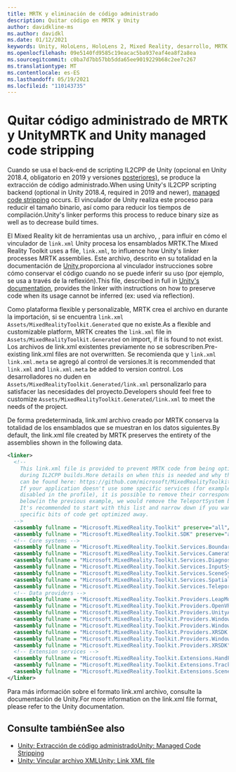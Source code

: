 ```yaml
---
title: MRTK y eliminación de código administrado
description: Quitar código en MRTK y Unity
author: davidkline-ms
ms.author: davidkl
ms.date: 01/12/2021
keywords: Unity, HoloLens, HoloLens 2, Mixed Reality, desarrollo, MRTK
ms.openlocfilehash: 09e5140fd9585c19eacac5ba937eaf4ea8f2a8ea
ms.sourcegitcommit: c0ba7d7bb57bb5dda65ee9019229b68c2ee7c267
ms.translationtype: MT
ms.contentlocale: es-ES
ms.lasthandoff: 05/19/2021
ms.locfileid: "110143735"
---
```

# <a name="mrtk-and-unity-managed-code-stripping"></a><span data-ttu-id="d7003-104">Quitar código administrado de MRTK y Unity</span><span class="sxs-lookup"><span data-stu-id="d7003-104">MRTK and Unity managed code stripping</span></span>

<span data-ttu-id="d7003-105">Cuando se usa el back-end de scripting IL2CPP de Unity (opcional en Unity 2018.4, obligatorio en 2019 y versiones [posteriores),](https://docs.unity3d.com/Manual/ManagedCodeStripping.html) se produce la extracción de código administrado.</span><span class="sxs-lookup"><span data-stu-id="d7003-105">When using Unity's IL2CPP scripting backend (optional in Unity 2018.4, required in 2019 and newer), [managed code stripping](https://docs.unity3d.com/Manual/ManagedCodeStripping.html) occurs.</span></span>
<span data-ttu-id="d7003-106">El vinculador de Unity realiza este proceso para reducir el tamaño binario, así como para reducir los tiempos de compilación.</span><span class="sxs-lookup"><span data-stu-id="d7003-106">Unity's linker performs this process to reduce binary size as well as to decrease build times.</span></span>

<span data-ttu-id="d7003-107">El Mixed Reality kit de herramientas usa un archivo, , para influir en cómo el vinculador de `link.xml` Unity procesa los ensamblados MRTK.</span><span class="sxs-lookup"><span data-stu-id="d7003-107">The Mixed Reality Toolkit uses a file, `link.xml`, to influence how Unity's linker processes MRTK assemblies.</span></span> <span data-ttu-id="d7003-108">Este archivo, descrito en su totalidad en la documentación de [Unity,](https://docs.unity3d.com/Manual/ManagedCodeStripping.html#LinkXML)proporciona al vinculador instrucciones sobre cómo conservar el código cuando no se puede inferir su uso (por ejemplo, se usa a través de la reflexión).</span><span class="sxs-lookup"><span data-stu-id="d7003-108">This file, described in full in [Unity's documentation](https://docs.unity3d.com/Manual/ManagedCodeStripping.html#LinkXML), provides the linker with instructions on how to preserve code when its usage cannot be inferred (ex: used via reflection).</span></span>

<span data-ttu-id="d7003-109">Como plataforma flexible y personalizable, MRTK crea el archivo en durante la importación, si se encuentra `link.xml` `Assets/MixedRealityToolkit.Generated` que no existe.</span><span class="sxs-lookup"><span data-stu-id="d7003-109">As a flexible and customizable platform, MRTK creates the `link.xml` file in `Assets/MixedRealityToolkit.Generated` on import, if it is found to not exist.</span></span> <span data-ttu-id="d7003-110">Los archivos de link.xml existentes previamente no se sobrescriben.</span><span class="sxs-lookup"><span data-stu-id="d7003-110">Pre-existing link.xml files are not overwritten.</span></span> <span data-ttu-id="d7003-111">Se recomienda que y `link.xml` `link.xml.meta` se agregó al control de versiones.</span><span class="sxs-lookup"><span data-stu-id="d7003-111">It is recommended that `link.xml` and `link.xml.meta` be added to version control.</span></span> <span data-ttu-id="d7003-112">Los desarrolladores no duden en `Assets/MixedRealityToolkit.Generated/link.xml` personalizarlo para satisfacer las necesidades del proyecto.</span><span class="sxs-lookup"><span data-stu-id="d7003-112">Developers should feel free to customize `Assets/MixedRealityToolkit.Generated/link.xml` to meet the needs of the project.</span></span>

<span data-ttu-id="d7003-113">De forma predeterminada, link.xml archivo creado por MRTK conserva la totalidad de los ensamblados que se muestran en los datos siguientes.</span><span class="sxs-lookup"><span data-stu-id="d7003-113">By default, the link.xml file created by MRTK preserves the entirety of the assemblies shown in the following data.</span></span>

``` xml
<linker> 
  <!-- 
    This link.xml file is provided to prevent MRTK code from being optimized away 
    during IL2CPP builds.More details on when this is needed and why this is needed 
    can be found here: https://github.com/microsoft/MixedRealityToolkit-Unity/issues/5273 
    If your application doesn't use some specific services (for example, if teleportation system is 
    disabled in the profile), it is possible to remove their corresponding lines down 
    below(in the previous example, we would remove the TeleportSystem below). 
    It's recommended to start with this list and narrow down if you want to ensure 
    specific bits of code get optimized away. 
  --> 
  <assembly fullname = "Microsoft.MixedReality.Toolkit" preserve="all"/> 
  <assembly fullname = "Microsoft.MixedReality.Toolkit.SDK" preserve="all"/> 
  <!-- Core systems --> 
  <assembly fullname = "Microsoft.MixedReality.Toolkit.Services.BoundarySystem" preserve="all"/> 
  <assembly fullname = "Microsoft.MixedReality.Toolkit.Services.CameraSystem" preserve="all"/> 
  <assembly fullname = "Microsoft.MixedReality.Toolkit.Services.DiagnosticsSystem" preserve="all"/> 
  <assembly fullname = "Microsoft.MixedReality.Toolkit.Services.InputSystem" preserve="all"/> 
  <assembly fullname = "Microsoft.MixedReality.Toolkit.Services.SceneSystem" preserve="all"/> 
  <assembly fullname = "Microsoft.MixedReality.Toolkit.Services.SpatialAwarenessSystem" preserve="all"/> 
  <assembly fullname = "Microsoft.MixedReality.Toolkit.Services.TeleportSystem" preserve="all"/> 
  <!-- Data providers --> 
  <assembly fullname = "Microsoft.MixedReality.Toolkit.Providers.LeapMotion" preserve="all"/> 
  <assembly fullname = "Microsoft.MixedReality.Toolkit.Providers.OpenVR" preserve="all"/> 
  <assembly fullname = "Microsoft.MixedReality.Toolkit.Providers.UnityAR" preserve="all"/> 
  <assembly fullname = "Microsoft.MixedReality.Toolkit.Providers.WindowsMixedReality.Shared" preserve="all"/> 
  <assembly fullname = "Microsoft.MixedReality.Toolkit.Providers.WindowsMixedReality" preserve="all"/> 
  <assembly fullname = "Microsoft.MixedReality.Toolkit.Providers.XRSDK.WindowsMixedReality" preserve="all"/> 
  <assembly fullname = "Microsoft.MixedReality.Toolkit.Providers.WindowsVoiceInput" preserve="all"/> 
  <assembly fullname = "Microsoft.MixedReality.Toolkit.Providers.XRSDK" preserve="all"/> 
  <!-- Extension services --> 
  <assembly fullname = "Microsoft.MixedReality.Toolkit.Extensions.HandPhysics" preserve="all"/> 
  <assembly fullname = "Microsoft.MixedReality.Toolkit.Extensions.Tracking" preserve="all"/> 
  <assembly fullname = "Microsoft.MixedReality.Toolkit.Extensions.SceneTransitionService" preserve="all"/> 
</linker>
```

<span data-ttu-id="d7003-114">Para más información sobre el formato link.xml archivo, consulte la documentación de Unity.</span><span class="sxs-lookup"><span data-stu-id="d7003-114">For more information on the link.xml file format, please refer to the Unity documentation.</span></span>

## <a name="see-also"></a><span data-ttu-id="d7003-115">Consulte también</span><span class="sxs-lookup"><span data-stu-id="d7003-115">See also</span></span>

- [<span data-ttu-id="d7003-116">Unity: Extracción de código administrado</span><span class="sxs-lookup"><span data-stu-id="d7003-116">Unity: Managed Code Stripping</span></span>](https://docs.unity3d.com/Manual/ManagedCodeStripping.html)
- [<span data-ttu-id="d7003-117">Unity: Vincular archivo XML</span><span class="sxs-lookup"><span data-stu-id="d7003-117">Unity: Link XML file</span></span>](https://docs.unity3d.com/Manual/ManagedCodeStripping.html#LinkXML)
